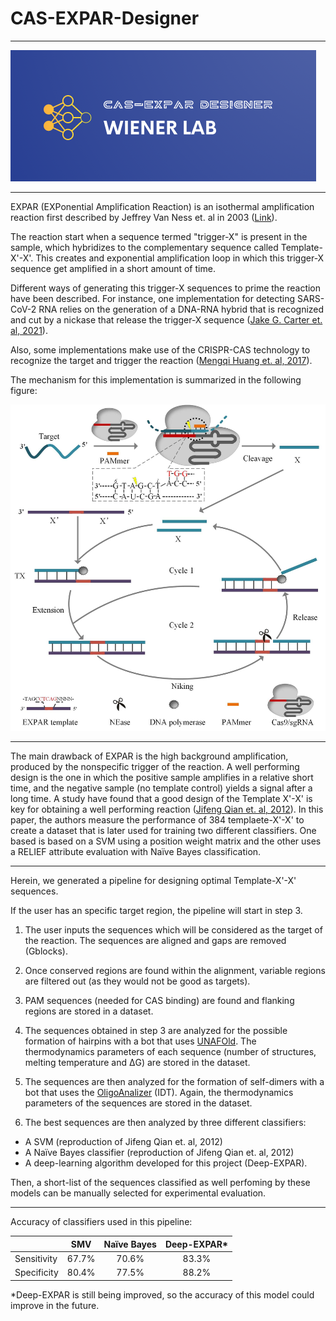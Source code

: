 # CAS-EXPAR-Designer

___


![alt text](https://github.com/nicoaira/CAS-EXPAR-Designer/blob/main/img/logo.png?raw=true "Logo")
___

EXPAR (EXPonential Amplification Reaction) is an isothermal amplification reaction first described by Jeffrey Van Ness et. al in 2003 ([Link](https://www.pnas.org/doi/10.1073/pnas.0730811100)).

The reaction start when a sequence termed "trigger-X" is present in the sample, which hybridizes to the complementary sequence called Template-X'-X'. This creates and exponential amplification loop in which this trigger-X sequence get amplified in a short amount of time.

Different ways of generating this trigger-X sequences to prime the reaction have been described. For instance, one implementation for detecting SARS-CoV-2 RNA relies on the generation of a DNA-RNA hybrid that is recognized and cut by a nickase that release the trigger-X sequence
([Jake G. Carter et. al, 2021](https://www.pnas.org/doi/10.1073/pnas.2100347118)).

Also, some implementations make use of the CRISPR-CAS technology to recognize the target and trigger the reaction ([Mengqi Huang et. al, 2017](https://pubs.acs.org/doi/pdf/10.1021/acs.analchem.7b04542)).

The mechanism for this implementation is summarized in the following figure:

![alt text](https://github.com/nicoaira/CAS-EXPAR-Designer/blob/main/img/mechanism.png?raw=true "Mechanism")

___

The main drawback of EXPAR is the high background amplification, produced by the nonspecific trigger of the reaction. A well performing design is the one in which the positive sample amplifies in a relative short time, and the negative sample (no template control) yields a signal after a long time. A study have found that a good design of the Template X'-X' is key for obtaining a well performing reaction ([Jifeng Qian et. al, 2012](https://pubmed.ncbi.nlm.nih.gov/22416064/)). In this paper, the authors measure the performance of 384 templaete-X'-X' to create a dataset that is later used for training two different classifiers. One based is based on a SVM using a position weight matrix and the other uses a RELIEF attribute evaluation with Naïve Bayes classification.

___

Herein, we generated a pipeline for designing optimal Template-X'-X' sequences.

If the user has an specific target region, the pipeline will start in step 3.

1. The user inputs the sequences which will be considered as the target of the reaction. The sequences are aligned and gaps are removed (Gblocks).

2. Once conserved regions are found within the alignment, variable regions are filtered out (as they would not be good as targets).

3. PAM sequences (needed for CAS binding) are found and flanking regions are stored in a dataset.

4. The sequences obtained in step 3 are analyzed for the possible formation of hairpins with a bot that uses [UNAFOld](http://www.unafold.org/Dinamelt/applications/quickfold.php). The thermodynamics parameters of each sequence (number of structures, melting temperature and ΔG) are stored in the dataset.

5. The sequences are then analyzed for the formation of self-dimers with a bot that uses the [OligoAnalizer](https://www.idtdna.com/pages/tools/oligoanalyzer) (IDT). Again, the thermodynamics parameters of the sequences are stored in the dataset.

6. The best sequences are then analyzed by three different classifiers:

* A SVM (reproduction of Jifeng Qian et. al, 2012)
* A Naïve Bayes classifier (reproduction of Jifeng Qian et. al, 2012)
* A deep-learning algorithm developed for this project (Deep-EXPAR).

Then, a short-list of the sequences classified as well perfoming by these models can be manually selected for experimental evaluation.


___

Accuracy of classifiers used in this pipeline:

|             | SMV   | Naïve Bayes | Deep-EXPAR* |
|-------------|:-----:|:----------:|:----------:|
| Sensitivity | 67.7% | 70.6%       | 83.3%      |
| Specificity | 80.4% | 77.5%       | 88.2%      |

*Deep-EXPAR is still being improved, so the accuracy of this model could improve in the future.
